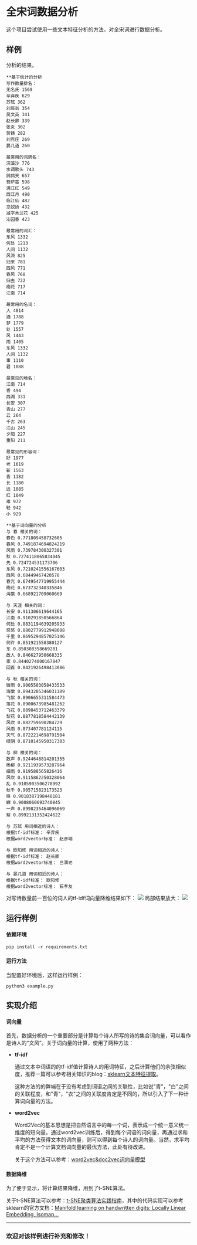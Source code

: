 # 全宋词数据分析

这个项目尝试使用一些文本特征分析的方法，对全宋词进行数据分析。

## 样例

分析的结果。

```
**基于统计的分析
写作数量排名：
无名氏 1569
辛弃疾 629
苏轼 362
刘辰翁 354
吴文英 341
赵长卿 339
张炎 302
贺铸 282
刘克庄 269
晏几道 260

最常用的词牌名：
浣溪沙 776
水调歌头 743
鹧鸪天 657
菩萨蛮 598
满江红 549
西江月 490
临江仙 482
念奴娇 432
减字木兰花 425
沁园春 423

最常用的词汇：
东风 1332
何处 1213
人间 1132
风流 825
归来 781
西风 771
春风 768
归去 722
梅花 717
江南 714

最常用的名词：
人 4814
酒 1788
梦 1779
处 1557
风 1443
雨 1405
东风 1332
人间 1132
事 1110
君 1088

最常见的地名：
江南 714
香 494
西湖 331
长安 307
青山 277
云 264
千古 263
江山 245
夕阳 227
重阳 211

最常见的形容词：
好 1977
老 1619
新 1563
香 1182
长 1180
远 1085
红 1049
难 972
轻 942
小 929

**基于词向量的分析
与 春 相关的词：
春色 0.771809458732605
春风 0.7491874694824219
风雨 0.739784300327301
秋 0.7274118065834045
先 0.724724531173706
东风 0.7210241556167603
西风 0.68449467420578
春光 0.6749547719955444
梅花 0.673732340335846
海棠 0.668921709060669

与 天涯 相关的词：
长安 0.911306619644165
江南 0.910291850566864
何处 0.8831194639205933
悠悠 0.8802779912948608
千里 0.8695294857025146
何许 0.851921558380127
东 0.850308358669281
故人 0.846627950668335
家 0.8440274000167847
回首 0.8421926498413086

与 秋 相关的词：
微雨 0.9005503058433533
海棠 0.8943285346031189
飞絮 0.8906655311584473
落花 0.8900673985481262
飞花 0.8898453712463379
梨花 0.8877818584442139
风吹 0.882759690284729
风雨 0.873407781124115
天气 0.8722214698791504
绿阴 0.8710145950317383

与 柳 相关的词：
数声 0.9244648814201355
杨柳 0.9211939573287964
细雨 0.919588565826416
风吹 0.9115862250328064
乱 0.9105903506278992
秋千 0.905715823173523
晓 0.9018387198448181
蝉 0.9008060693740845
一声 0.8998235464096069
絮 0.8992131352424622

与 苏轼 用词相近的诗人：
根据tf-idf标准： 辛弃疾
根据word2vector标准： 赵彦端

与 欧阳修 用词相近的诗人：
根据tf-idf标准： 赵长卿
根据word2vector标准： 吕渭老

与 晏几道 用词相近的诗人：
根据tf-idf标准： 欧阳修
根据word2vector标准： 石孝友
```

对写诗数量前一百位的词人的tf-idf词向量降维结果如下：
![](images/tf_idf1.png)
局部结果放大：
![](images/tf_idf2.png)

## 运行样例

#### 依赖环境

```shell
pip install -r requirements.txt
```

#### 运行方法

当配置好环境后，这样运行样例：

```shell
python3 example.py
```

## 实现介绍

#### 词向量

首先，数据分析的一个重要部分是计算每个诗人所写的诗的集合词向量，可以看作是诗人的“文风”。关于词向量的计算，使用了两种方法：

- **tf-idf**

  通过文本中词语的的tf-idf值计算诗人的用词特征，之后计算他们的余弦相似度，推荐一篇可以参考相关知识的blog：[sklearn文本特征提取](http://blog.csdn.net/xiaoxiangzi222/article/details/53490227)。

  这种方法的的弊端在于没有考虑到词语之间的关联性，比如说"青"，"白"之间的关联程度，和"青"，"衣"之间的关联度肯定是不同的，所以引入了下一种计算词向量的方法。


- **word2vec**

  Word2Vec的基本思想是把自然语言中的每一个词，表示成一个统一意义统一维度的短向量。通过word2vec训练后，得到每个词语的词向量，再通过求和平均的方法获得文本的词向量，则可以得到每个诗人的词向量。当然，求平均肯定不是一个计算文档词向量的最优方法，此处有待改进。

  关于这个方法可以参考：[word2vec&doc2vec词向量模型](http://www.cnblogs.com/maybe2030/p/5427148.html)


#### 数据降维

为了便于显示，将计算结果降维，用到了t-SNE算法。

关于t-SNE算法可以参考：[t-SNE聚类算法实践指南](https://yq.aliyun.com/articles/70733)，其中的代码实现可以参考sklearn的官方文档：[Manifold learning on handwritten digits: Locally Linear Embedding, Isomap…](http://scikit-learn.org/stable/auto_examples/manifold/plot_lle_digits.html#sphx-glr-auto-examples-manifold-plot-lle-digits-py)


---


### 欢迎对该样例进行补充和修改！

